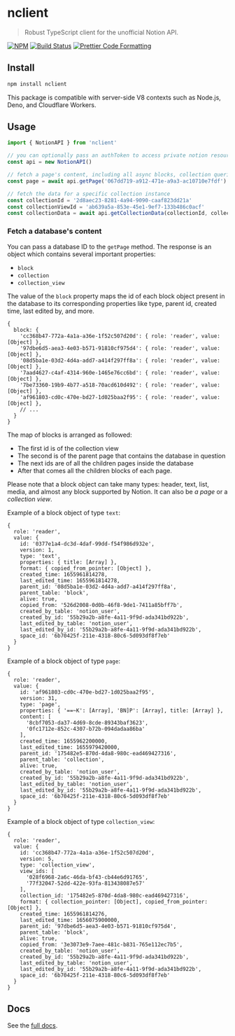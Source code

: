 # nclient

> Robust TypeScript client for the unofficial Notion API.

[![NPM](https://img.shields.io/npm/v/@texonom/nclient.svg)](https://www.npmjs.com/package/@texonom/nclient) [![Build Status](https://github.com/texonom/notion-node/actions/workflows/test.yml/badge.svg)](https://github.com/texonom/notion-node/actions/workflows/test.yml) [![Prettier Code Formatting](https://img.shields.io/badge/code_style-prettier-brightgreen.svg)](https://prettier.io)

## Install

```bash
npm install nclient
```

This package is compatible with server-side V8 contexts such as Node.js, Deno, and Cloudflare Workers.

## Usage

```ts
import { NotionAPI } from 'nclient'

// you can optionally pass an authToken to access private notion resources
const api = new NotionAPI()

// fetch a page's content, including all async blocks, collection queries, and signed urls
const page = await api.getPage('067dd719-a912-471e-a9a3-ac10710e7fdf')

// fetch the data for a specific collection instance
const collectionId = '2d8aec23-8281-4a94-9090-caaf823dd21a'
const collectionViewId = 'ab639a5a-853e-45e1-9ef7-133b486c0acf'
const collectionData = await api.getCollectionData(collectionId, collectionViewId)
```

### Fetch a database's content

You can pass a database ID to the `getPage` method. The response is an object which contains several important properties:

- `block`
- `collection`
- `collection_view`

The value of the `block` property maps the id of each block object present in the database to its corresponding properties like type, parent id, created time, last edited by, and more.

```
{
  block: {
    'cc368b47-772a-4a1a-a36e-1f52c507d20d': { role: 'reader', value: [Object] },
    '97dbe6d5-aea3-4e03-b571-91810cf975d4': { role: 'reader', value: [Object] },
    '08d5ba1e-03d2-4d4a-add7-a414f297ff8a': { role: 'reader', value: [Object] },
    '7aad4627-c4af-4314-960e-1465e76cc6bd': { role: 'reader', value: [Object] },
    '7be73360-19b9-4b77-a518-70acd610d492': { role: 'reader', value: [Object] },
    'af961803-cd0c-470e-bd27-1d025baa2f95': { role: 'reader', value: [Object] },
    // ...
  }
}
```

The map of blocks is arranged as followed:

- The first id is of the collection view
- The second is of the parent page that contains the database in question
- The next ids are of all the children pages inside the database
- After that comes all the children blocks of each page.

Please note that a block object can take many types: header, text, list, media, and almost any block supported by Notion. It can also be _a page_ or a _collection view_.

Example of a block object of type `text`:

```
{
  role: 'reader',
  value: {
    id: '0377e1a4-dc3d-4daf-99dd-f54f986d932e',
    version: 1,
    type: 'text',
    properties: { title: [Array] },
    format: { copied_from_pointer: [Object] },
    created_time: 1655961814278,
    last_edited_time: 1655961814278,
    parent_id: '08d5ba1e-03d2-4d4a-add7-a414f297ff8a',
    parent_table: 'block',
    alive: true,
    copied_from: '526d2008-0d0b-46f8-9de1-7411a85bff7b',
    created_by_table: 'notion_user',
    created_by_id: '55b29a2b-a8fe-4a11-9f9d-ada341bd922b',
    last_edited_by_table: 'notion_user',
    last_edited_by_id: '55b29a2b-a8fe-4a11-9f9d-ada341bd922b',
    space_id: '6b70425f-211e-4318-80c6-5d093df8f7eb'
  }
}
```

Example of a block object of type `page`:

```
{
  role: 'reader',
  value: {
    id: 'af961803-cd0c-470e-bd27-1d025baa2f95',
    version: 31,
    type: 'page',
    properties: { '==~K': [Array], 'BN]P': [Array], title: [Array] },
    content: [
      '8cbf7053-da37-4d69-8cde-89343baf3623',
      '0fc1712e-852c-4307-b72b-094dadaa86ba'
    ],
    created_time: 1655962200000,
    last_edited_time: 1655979420000,
    parent_id: '175482e5-870d-4da8-980c-ead469427316',
    parent_table: 'collection',
    alive: true,
    created_by_table: 'notion_user',
    created_by_id: '55b29a2b-a8fe-4a11-9f9d-ada341bd922b',
    last_edited_by_table: 'notion_user',
    last_edited_by_id: '55b29a2b-a8fe-4a11-9f9d-ada341bd922b',
    space_id: '6b70425f-211e-4318-80c6-5d093df8f7eb'
  }
}
```

Example of a block object of type `collection_view`:

```
{
  role: 'reader',
  value: {
    id: 'cc368b47-772a-4a1a-a36e-1f52c507d20d',
    version: 5,
    type: 'collection_view',
    view_ids: [
      '028f6968-2a6c-46da-bf43-cb44e6d91765',
      '77f32047-52dd-422e-93fa-813438087e57'
    ],
    collection_id: '175482e5-870d-4da8-980c-ead469427316',
    format: { collection_pointer: [Object], copied_from_pointer: [Object] },
    created_time: 1655961814276,
    last_edited_time: 1656075900000,
    parent_id: '97dbe6d5-aea3-4e03-b571-91810cf975d4',
    parent_table: 'block',
    alive: true,
    copied_from: '3e3073e9-7aee-481c-b831-765e112ec7b5',
    created_by_table: 'notion_user',
    created_by_id: '55b29a2b-a8fe-4a11-9f9d-ada341bd922b',
    last_edited_by_table: 'notion_user',
    last_edited_by_id: '55b29a2b-a8fe-4a11-9f9d-ada341bd922b',
    space_id: '6b70425f-211e-4318-80c6-5d093df8f7eb'
  }
}
```

## Docs

See the [full docs](https://github.com/texonom/notion-node).
